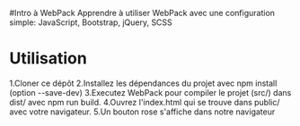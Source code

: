 #Intro à WebPack
Apprendre à utiliser WebPack avec une configuration simple: JavaScript, Bootstrap, jQuery, SCSS

Utilisation
===
1.Cloner ce dépôt
2.Installez les dépendances du projet avec npm install (option --save-dev)
3.Executez WebPack pour compiler le projet (src/) dans dist/ avec npm run build.
4.Ouvrez l'index.html qui se trouve dans public/ avec votre navigateur.
5.Un bouton rose s'affiche dans notre navigateur

